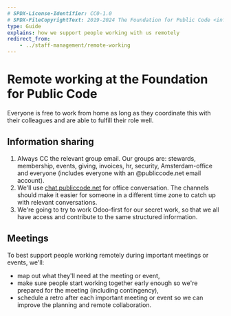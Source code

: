 ```yaml
---
# SPDX-License-Identifier: CC0-1.0
# SPDX-FileCopyrightText: 2019-2024 The Foundation for Public Code <info@publiccode.net>
type: Guide
explains: how we support people working with us remotely
redirect_from:
    - ../staff-management/remote-working
---
```


# Remote working at the Foundation for Public Code

Everyone is free to work from home as long as they coordinate this with their colleagues and are able to fulfill their role well.

## Information sharing

1. Always CC the relevant group email. Our groups are: stewards, membership, events, giving, invoices, hr, security, Amsterdam-office and everyone (includes everyone with an @publiccode.net email account).
2. We'll use [chat.publiccode.net](../communication/using-chat.md) for office conversation. The channels should make it easier for someone in a different time zone to catch up with relevant conversations.
3. We're going to try to work Odoo-first for our secret work, so that we all have access and contribute to the same structured information.

## Meetings

To best support people working remotely during important meetings or events, we'll:

* map out what they'll need at the meeting or event,
* make sure people start working together early enough so we're prepared for the meeting (including contingency),
* schedule a retro after each important meeting or event so we can improve the planning and remote collaboration.
